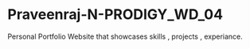 # Praveenraj-N-PRODIGY_WD_04
Personal Portfolio Website that showcases skills , projects , experiance.
